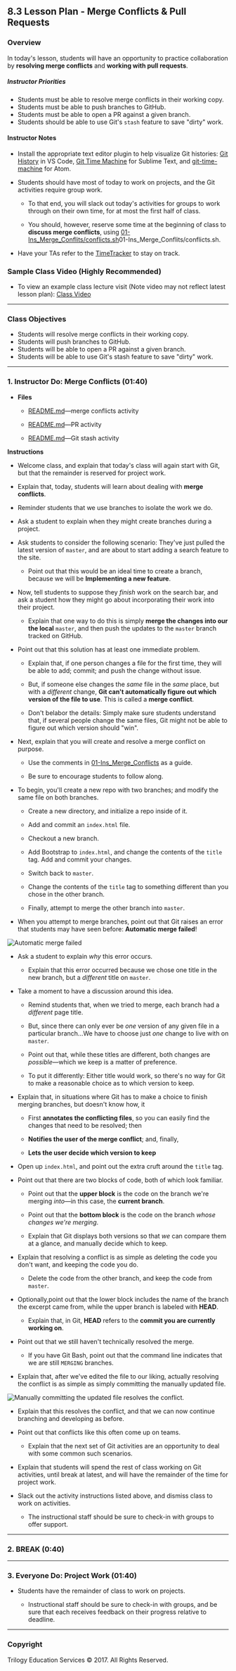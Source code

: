## 8.3 Lesson Plan - Merge Conflicts & Pull Requests

### Overview

In today's lesson, students will have an opportunity to practice collaboration by **resolving merge conflicts** and **working with pull requests**.

##### Instructor Priorities

* Students must be able to resolve merge conflicts in their working copy.
* Students must be able to push branches to GitHub.
* Students must be able to open a PR against a given branch.
* Students should be able to use Git's `stash` feature to save "dirty" work.

#### Instructor Notes

* Install the appropriate text editor plugin to help visualize Git histories: [Git History](https://github.com/DonJayamanne/gitHistoryVSCode) in VS Code, [Git Time Machine](https://github.com/pidu/git-timemachine) for Sublime Text, and [git-time-machine](https://atom.io/packages/git-time-machine) for Atom.

* Students should have most of today to work on projects, and the Git activities require group work.

  * To that end, you will slack out today's activities for groups to work through on their own time, for at most the first half of class.

  * You should, however, reserve some time at the beginning of class to **discuss merge conflicts**, using [01-Ins_Merge_Conflits/conflicts.sh](Activities/)01-Ins_Merge_Conflits/conflicts.sh.

* Have your TAs refer to the [TimeTracker](TimeTracker.xlsx) to stay on track.

### Sample Class Video (Highly Recommended)

* To view an example class lecture visit (Note video may not reflect latest lesson plan): [Class Video](https://codingbootcamp.hosted.panopto.com/Panopto/Pages/Viewer.aspx?id=c985acd8-557e-4264-9aae-a8650028e4ee)

- - -

### Class Objectives

* Students will resolve merge conflicts in their working copy.
* Students will push branches to GitHub.
* Students will be able to open a PR against a given branch.
* Students will be able to use Git's stash feature to save "dirty" work.

- - -

### 1. Instructor Do: Merge Conflicts (01:40)

* **Files**

  * [README.md](Activities/02-Stu_Merge_Conflicts/README.md)—merge conflicts activity

  * [README.md](Activities/03-Evr_Pull_Requests/README.md)—PR activity

  * [README.md](Activities/04-Stu_Stash/README.md)—Git stash activity

**Instructions**

* Welcome class, and explain that today's class will again start with Git, but that the remainder is reserved for project work.

* Explain that, today, students will learn about dealing with **merge conflicts**.

* Reminder students that we use branches to isolate the work we do.

* Ask a student to explain when they might create branches during a project.

* Ask students to consider the following scenario: They've just pulled the latest version of `master`, and are about to start adding a search feature to the site.

  * Point out that this would be an ideal time to create a branch, because we will be **Implementing a new feature**.

* Now, tell students to suppose they _finish_ work on the search bar, and ask a student how they might go about incorporating their work into their project.

  * Explain that one way to do this is simply **merge the changes into our the local** `master`, and then push the updates to the `master` branch tracked on GitHub.

* Point out that this solution has at least one immediate problem.

  * Explain that, if one person changes a file for the first time, they will be able to add; commit; and push the change without issue.

  * But, if someone else changes the _same_ file in the _same_ place, but with a _different_ change, **Git can't automatically figure out which version of the file to use**. This is called a **merge conflict**.

  * Don't belabor the details: Simply make sure students understand that, if several people change the same files, Git might not be able to figure out which version should "win".

* Next, explain that you will create and resolve a merge conflict on purpose.

  * Use the comments in [01-Ins_Merge_Conflicts](Activities/01-Ins_Merge_Conflicts) as a guide.

  * Be sure to encourage students to follow along.

* To begin, you'll create a new repo with two branches; and modify the same file on both branches.

  * Create a new directory, and initialize a repo inside of it.

  * Add and commit an `index.html` file.

  * Checkout a new branch.

  * Add Bootstrap to `index.html`, and change the contents of the `title` tag. Add and commit your changes.

  * Switch back to `master`.

  * Change the contents of the `title` tag to something different than you chose in the other branch.

  * Finally, attempt to merge the other branch into `master`.

* When you attempt to merge branches, point out that Git raises an error that students may have seen before: **Automatic merge failed**!

![Automatic merge failed](Images/merge-conflict.png)

* Ask a student to explain _why_  this error occurs.

  * Explain that this error occurred because we chose one title in the new branch, but a _different_ title on `master`.

* Take a moment to have a discussion around this idea.

  * Remind students that, when we tried to merge, each branch had a _different_ page title.

  * But, since there can only ever be _one_ version of any given file in a particular branch...We have to choose just _one_ change to live with on `master`.

  * Point out that, while these titles are different, both changes are _possible_—which we keep is a matter of preference.

  * To put it differently: Either title would work, so there's no way for Git to make a reasonable choice as to which version to keep.

* Explain that, in situations where Git has to make a choice to finish merging branches, but doesn't know how, it

  * First **annotates the conflicting files**, so you can easily find the changes that need to be resolved; then

  * **Notifies the user of the merge conflict**; and, finally,

  * **Lets the user decide which version to keep**

* Open up `index.html`, and point out the extra cruft around the `title` tag.

* Point out that there are two blocks of code, both of which look familiar.

  * Point out that the **upper block** is the code on the branch we're merging _into_—in this case, the **current branch**.

  * Point out that the **bottom block** is the code on the branch _whose changes we're merging_.

  * Explain that Git displays both versions so that _we_ can compare them at a glance, and manually decide which to keep.

* Explain that resolving a conflict is as simple as deleting the code you don't want, and keeping the code you do.

  * Delete the code from the other branch, and keep the code from `master`.

* Optionally,point out that the lower block includes the name of the branch the excerpt came from, while the upper branch is labeled with **HEAD**.

  * Explain that, in Git, **HEAD** refers to the **commit you are currently working on**.

* Point out that we still haven't technically resolved the merge.

  * If you have Git Bash, point out that the command line indicates that we are still `MERGING` branches.

* Explain that, after we've edited the file to our liking, actually resolving the conflict is as simple as simply committing the manually updated file.

![Manually committing the updated file resolves the conflict.](Images/resolving-conflict.png)

* Explain that this resolves the conflict, and that we can now continue branching and developing as before.

* Point out that conflicts like this often come up on teams.

  * Explain that the next set of Git activities are an opportunity to deal with some common such scenarios.

* Explain that students will spend the rest of class working on Git activities, until break at latest, and will have the remainder of the time for project work.

* Slack out the activity instructions listed above, and dismiss class to work on activities.

  * The instructional staff should be sure to check-in with groups to offer support.

- - -

### 2. BREAK (0:40)

- - -

### 3. Everyone Do: Project Work (01:40)

* Students have the remainder of class to work on projects.

  * Instructional staff should be sure to check-in with groups, and be sure that each receives feedback on their progress relative to deadline.

- - -

### Copyright

Trilogy Education Services © 2017. All Rights Reserved.
